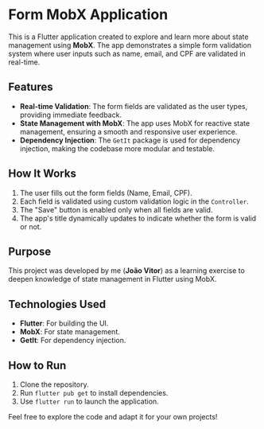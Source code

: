 # Form MobX Application

This is a Flutter application created to explore and learn more about state management using **MobX**. The app demonstrates a simple form validation system where user inputs such as name, email, and CPF are validated in real-time.

## Features

- **Real-time Validation**: The form fields are validated as the user types, providing immediate feedback.
- **State Management with MobX**: The app uses MobX for reactive state management, ensuring a smooth and responsive user experience.
- **Dependency Injection**: The `GetIt` package is used for dependency injection, making the codebase more modular and testable.

## How It Works

1. The user fills out the form fields (Name, Email, CPF).
2. Each field is validated using custom validation logic in the `Controller`.
3. The "Save" button is enabled only when all fields are valid.
4. The app's title dynamically updates to indicate whether the form is valid or not.

## Purpose

This project was developed by me (**João Vitor**) as a learning exercise to deepen knowledge of state management in Flutter using MobX.

## Technologies Used

- **Flutter**: For building the UI.
- **MobX**: For state management.
- **GetIt**: For dependency injection.

## How to Run

1. Clone the repository.
2. Run `flutter pub get` to install dependencies.
3. Use `flutter run` to launch the application.

Feel free to explore the code and adapt it for your own projects!  